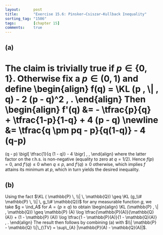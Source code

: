 ```yaml
---
layout:      post
title:       "Exercise 15.6: Pinsker–Csiszar–Kullback Inequality"
sorting_tag: "1506"
tags:        [chapter 15]
comments:    true
---
```


## (a)

The claim is trivially true if $p \in \lbrace 0, 1 \rbrace$. Otherwise fix a $p \in (0, 1)$ and define
\begin{align}
  f(q) = \KL (p \, \\| \, q) - 2 (p - q)^2 \, .
\end{align}
Then
\begin{align}
  f'(q) &= - \tfrac{p}{q} + \tfrac{1-p}{1-q} + 4 (p - q)
  \newline
  &= \tfrac{q \pm pq - p}{q(1-q)} - 4 (q-p)
  =
  (q - p) \bigl[
    \tfrac{1}{q (1 - q)} - 4
  \bigr]
  \, ,
\end{align}
where the latter factor on the r.h.s. is non-negative (equality to zero at $q = 1/2$).
Hence $f(p) = 0$, and $f'(q) \leq 0$ when $q \leq p$, and $f'(q) \geq 0$ otherwise, which implies $f$ attains its minimum at $p$, which in turn yields the desired inequality.


## (b)

Using the fact $\KL ( \mathbb{P} \, \\| \, \mathbb{Q}) \geq \KL (g_\\# \mathbb{P} \, \\| \, g_\\# \mathbb{Q})$ for any measurable function $g$, we take $g = \ind_A$ for $A = \lbrace p \geq  q \rbrace$ to obtain
\begin{align}
  \KL (\mathbb{P} \, \\| \, \mathbb{Q})
  \geq
  \mathbb{P} (A) \log \tfrac{\mathbb{P}(A)}{\mathbb{Q}(A)}
  +
  (1 - \mathbb{P} (A)) \log \tfrac{1 - \mathbb{P}(A)}{1 - \mathbb{Q}(A)}
  \, .
\end{align}
The result then follows by combining (a) with $\\| \mathbb{P} - \mathbb{Q} \\|\_{\TV} = \sup\_{A} |\mathbb{P}(A) - \mathbb{Q}(A)|$.
